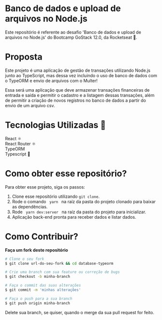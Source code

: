 # Banco de dados e upload de arquivos no Node.js
Este repositório é referente ao desafio 'Banco de dados e upload de arquivos no Node.js' do Bootcamp GoStack 12.0, da Rocketseat 🚀.

# Proposta
Este projeto é uma aplicação de gestão de transações utilizando Node.js junto ao TypeScript, mas dessa vez incluindo o uso de banco de dados com o TypeORM e envio de arquivos com o Multer!

Essa será uma aplicação que deve armazenar transações financeiras de entrada e saída e permitir o cadastro e a listagem dessas transações, além de permitir a criação de novos registros no banco de dados a partir do envio de um arquivo csv.

# Tecnologias Utilizadas 🚀
React ⚛️ <br />
React Router ⚛️ <br />
TypeORM  <br />
Typescript 🦕

# Como obter esse repositório?
Para obter esse projeto, siga os passos:
1. Clone esse repositório utilizando <code>git clone</code>.
2. Rode o comando <code> yarn </code> na raíz da pasta do projeto clonado para baixar as dependências.
3. Rode <code> yarn dev:server </code> na raíz da pasta do projeto para inicializar.
4. Aplicação back-end pronta para receber dados e listar dados.

# Como Contribuir?
**Faça um fork deste repositório**

```bash
# Clone o seu fork
$ git clone url-do-seu-fork && cd database-typeorm

# Crie uma branch com sua feature ou correção de bugs
$ git checkout -b minha-branch

# Faça o commit das suas alterações
$ git commit -m 'minhas alterações'

# Faça o push para a sua branch
$ git push origin minha-branch
```

Delete sua branch, se quiser, quando o merge da sua pull request for feito. <br />


